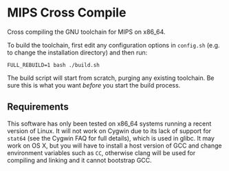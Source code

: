 # MIPS Cross Compile

Cross compiling the GNU toolchain for MIPS on x86_64.

To build the toolchain, first edit any configuration options in `config.sh`
(e.g. to change the installation directory) and then run:

```
FULL_REBUILD=1 bash ./build.sh
```

The build script will start from scratch, purging any existing toolchain. Be
sure this is what you want *before* you start the build process.

## Requirements

This software has only been tested on x86_64 systems running a recent version
of Linux. It will not work on Cygwin due to its lack of support for `stat64`
(see the Cygwin FAQ for full details), which is used in glibc. It may work on
OS X, but you will have to install a host version of GCC and change environment
variables such as `CC`, otherwise clang will be used for compiling and linking
and it cannot bootstrap GCC.
